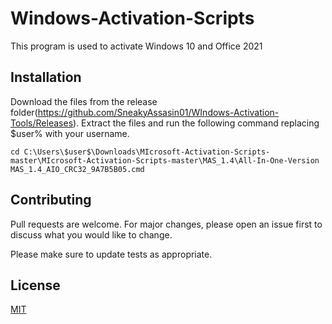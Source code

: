 # Windows-Activation-Scripts

This program is used to activate Windows 10 and Office 2021

## Installation

Download the files from the release folder(https://github.com/SneakyAssasin01/WIndows-Activation-Tools/Releases). Extract the files and run the following command replacing $user% with your username. 

```
cd C:\Users\$user$\Downloads\MIcrosoft-Activation-Scripts-master\MIcrosoft-Activation-Scripts-master\MAS_1.4\All-In-One-Version
MAS_1.4_AIO_CRC32_9A7B5B05.cmd
```

## Contributing
Pull requests are welcome. For major changes, please open an issue first to discuss what you would like to change.

Please make sure to update tests as appropriate.

## License
[MIT](https://choosealicense.com/licenses/mit/)
